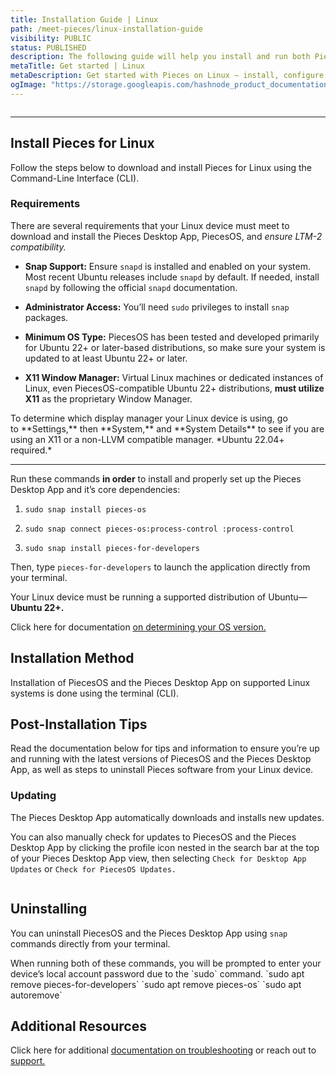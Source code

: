 ```yaml
---
title: Installation Guide | Linux
path: /meet-pieces/linux-installation-guide
visibility: PUBLIC
status: PUBLISHED
description: The following guide will help you install and run both PiecesOS and the Pieces for Developers Desktop Application quickly and easily on your Linux device.
metaTitle: Get started | Linux
metaDescription: Get started with Pieces on Linux – install, configure, troubleshoot and optimize your setup for seamless AI-powered development.
ogImage: "https://storage.googleapis.com/hashnode_product_documentation_assets/og_images/meet_pieces/meet_pieces_linux_install.png"
---
```


<Image src="https://storage.googleapis.com/hashnode_product_documentation_assets/og_images/meet_pieces/meet_pieces_linux_install.png" alt="" align="center" fullwidth="true" />

***

## Install Pieces for Linux

Follow the steps below to download and install Pieces for Linux using the Command-Line Interface (CLI).

### Requirements

There are several requirements that your Linux device must meet to download and install the Pieces Desktop App, PiecesOS, and *ensure LTM-2 compatibility.*

* **Snap Support:** Ensure `snapd` is installed and enabled on your system. Most recent Ubuntu releases include `snapd` by default. If needed, install `snapd` by following the official `snapd` documentation.

* **Administrator Access:** You’ll need `sudo` privileges to install `snap` packages.

* **Minimum OS Type:** PiecesOS has been tested and developed primarily for Ubuntu 22+ or later-based distributions, so make sure your system is updated to at least Ubuntu 22+ or later.

* **X11 Window Manager:** Virtual Linux machines or dedicated instances of Linux, even PiecesOS-compatible Ubuntu 22+ distributions, **must utilize X11** as the proprietary Window Manager.

<Callout type="tip">
  To determine which display manager your Linux device is using, go to **Settings,** then **System,** and **System Details** to see if you are using an X11 or a non-LLVM compatible manager.
</Callout>

<Card title="Download — Linux" image="/assets/icons/platform_logos/linux_logo.png">
  *Ubuntu 22.04+ required.*

  ***

  Run these commands **in order** to install and properly set up the Pieces Desktop App and it’s core dependencies:

  1. `sudo snap install pieces-os`

  2. `sudo snap connect pieces-os:process-control :process-control`

  3. `sudo snap install pieces-for-developers`

  Then, type `pieces-for-developers` to launch the application directly from your terminal.
</Card>

Your Linux device must be running a supported distribution of Ubuntu—**Ubuntu 22+.**

Click here for documentation [on determining your OS version.](/products/meet-pieces/troubleshooting/linux#checking-ubuntu-version)

## Installation Method

Installation of PiecesOS and the Pieces Desktop App on supported Linux systems is done using the terminal (CLI).

## Post-Installation Tips

Read the documentation below for tips and information to ensure you’re up and running with the latest versions of PiecesOS and the Pieces Desktop App, as well as steps to uninstall Pieces software from your Linux device.

### Updating

The Pieces Desktop App automatically downloads and installs new updates.

You can also manually check for updates to PiecesOS and the Pieces Desktop App by clicking the profile icon nested in the search bar at the top of your Pieces Desktop App view, then selecting `Check for Desktop App Updates` or `Check for PiecesOS Updates.`

<Image src="https://storage.googleapis.com/hashnode_product_documentation_assets/meet_pieces_assets/meet_pieces/get_started_linux/checking_pieces_desktop_app_for_pieces_os_updates.gif" alt="" align="center" fullwidth="true" />

## Uninstalling

You can uninstall PiecesOS and the Pieces Desktop App using `snap` commands directly from your terminal.

<Callout type="info">
  When running both of these commands, you will be prompted to enter your device’s local account password due to the `sudo` command.
</Callout>

<Steps>
  <Step title="Removing the Pieces Desktop Application">
    `sudo apt remove pieces-for-developers`
  </Step>

  <Step title="Removing PiecesOS">
    `sudo apt remove pieces-os`
  </Step>

  <Step title="Removing Unused Dependencies (Optional)">
    `sudo apt autoremove`
  </Step>
</Steps>

<Image src="https://storage.googleapis.com/hashnode_product_documentation_assets/meet_pieces_assets/meet_pieces/get_started_linux/uninstall_pfd_from_terminal.png" alt="" align="center" fullwidth="true" />

## Additional Resources

Click here for additional [documentation on troubleshooting](/products/meet-pieces/troubleshooting/linux) or reach out to [support.](/products/support)
